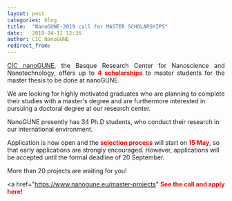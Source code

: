 ```yaml
---
layout: post
categories: blog
title:  "NanoGUNE-2019 call for MASTER SCHOLARSHIPS"
date:   2019-04-11 12:36
author: CIC NanoGUNE
redirect_from:
---
```


<p style="text-align: justify">
  <a href="https://www.nanogune.eu/">CIC nanoGUNE</a>, the Basque Research Center for Nanoscience and Nanotechnology, offers up to <span style="color:red;font-weight:bold">4 scholarships</span> to master students for the master thesis to be done at nanoGUNE.

  We are looking for highly motivated graduates who are planning to complete their studies with a master's degree and are furthermore interested in pursuing a doctoral degree at our research center.

  NanoGUNE presently has 34 Ph.D students, who conduct their research in our international environment.  

  Application is now open and the <span style="color:red;font-weight:bold">selection process</span> will start on <span style="color:red;font-weight:bold">15 May</span>, so that <bold>early applications are strongly encouraged</bold>. However, applications will be accepted until the formal deadline of 20 September.  
</p>

<p style="text-align: justify">
  More than 20 projects are waiting for you!

  <a href="https://www.nanogune.eu/master-projects"
    <span style="color:red;font-weight:bold">See the call and apply here!</span>
  </a>
</p>
